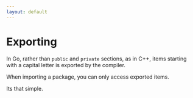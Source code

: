 ```yaml
---
layout: default
---
```


# Exporting
In Go, rather than `public` and `private` sections, as in C++,
 items starting with a capital letter is exported by the compiler.

When importing a package, you can only access exported items.

Its that simple.
